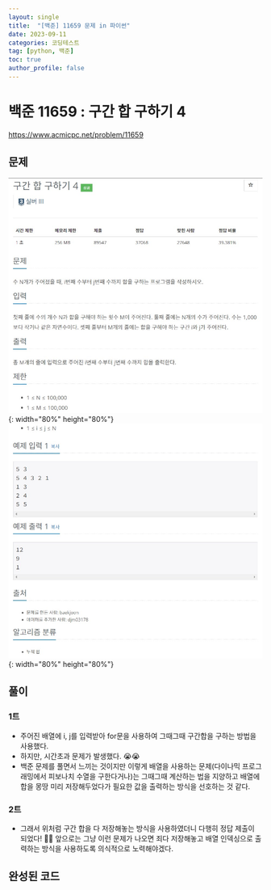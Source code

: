 ```yaml
---
layout: single
title:  "[백준] 11659 문제 in 파이썬"
date: 2023-09-11
categories: 코딩테스트
tag: [python, 백준]
toc: true
author_profile: false
---
```


# 백준 11659 : 구간 합 구하기 4
<a href="https://www.acmicpc.net/problem/11659">https://www.acmicpc.net/problem/11659</a>

## 문제
![1](/images/baekjoon/0911/11659/1.jpg){: width="80%" height="80%"}
![2](/images/baekjoon/0911/11659/2.jpg){: width="80%" height="80%"}

## 풀이
### 1트
<script src="https://gist.github.com/BEANyyy/ea2bcd23af0da3b8cf76bfea02c248d3.js"></script>
- 주어진 배열에 i, j를 입력받아 for문을 사용하여 그때그때 구간합을 구하는 방법을 사용했다.
- 하지만, 시간초과 문제가 발생했다. 😭😭
- 백준 문제를 풀면서 느끼는 것이지만 이렇게 배열을 사용하는 문제(다이나믹 프로그래밍에서 피보나치 수열을 구한다거나)는 그때그때 계산하는 법을 지양하고 배열에 합을 몽땅 미리 저장해두었다가 필요한 값을 출력하는 방식을 선호하는 것 같다.
  
### 2트
<script src="https://gist.github.com/BEANyyy/44051bdab7c0ae55af1f5620de02a163.js"></script>
- 그래서 위처럼 구간 합을 다 저장해놓는 방식을 사용하였더니 다행히 정답 제출이 되었다! 👏👏 앞으로는 그냥 이런 문제가 나오면 죄다 저장해놓고 배열 인덱싱으로 출력하는 방식을 사용하도록 의식적으로 노력해야겠다.
  
## 완성된 코드
<script src="https://gist.github.com/BEANyyy/44051bdab7c0ae55af1f5620de02a163.js"></script>
